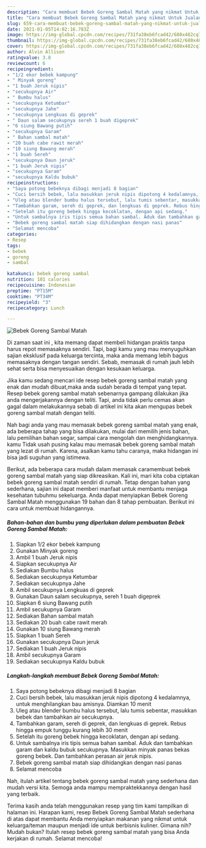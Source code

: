 ```yaml
---
description: "Cara membuat Bebek Goreng Sambal Matah yang nikmat Untuk Jualan"
title: "Cara membuat Bebek Goreng Sambal Matah yang nikmat Untuk Jualan"
slug: 659-cara-membuat-bebek-goreng-sambal-matah-yang-nikmat-untuk-jualan
date: 2021-01-05T14:02:16.783Z
image: https://img-global.cpcdn.com/recipes/731fa38eb6fcad42/680x482cq70/bebek-goreng-sambal-matah-foto-resep-utama.jpg
thumbnail: https://img-global.cpcdn.com/recipes/731fa38eb6fcad42/680x482cq70/bebek-goreng-sambal-matah-foto-resep-utama.jpg
cover: https://img-global.cpcdn.com/recipes/731fa38eb6fcad42/680x482cq70/bebek-goreng-sambal-matah-foto-resep-utama.jpg
author: Alvin Allison
ratingvalue: 3.8
reviewcount: 6
recipeingredient:
- "1/2 ekor bebek kampung"
- " Minyak goreng"
- "1 buah Jeruk nipis"
- "secukupnya Air"
- " Bumbu halus"
- "secukupnya Ketumbar"
- "secukupnya Jahe"
- "secukupnya Lengkuas di geprek"
- " Daun salam secukupnya sereh 1 buah digeprek"
- "6 siung Bawang putih"
- "secukupnya Garam"
- " Bahan sambal matah"
- "20 buah cabe rawit merah"
- "10 siung Bawang merah"
- "1 buah Sereh"
- "secukupnya Daun jeruk"
- "1 buah Jeruk nipis"
- "secukupnya Garam"
- "secukupnya Kaldu bubuk"
recipeinstructions:
- "Saya potong bebeknya dibagi menjadi 8 bagian"
- "Cuci bersih bebek, lalu masukkan jeruk nipis dipotong 4 kedalamnya, untuk menghilangkan bau amisnya. Diamkan 10 menit"
- "Uleg atau blender bumbu halus tersebut, lalu tumis sebentar, masukkan bebek dan tambahkan air secukupnya."
- "Tambahkan garam, sereh di geprek, dan lengkuas di geprek. Rebus hingga empuk tunggu kurang lebih 30 menit"
- "Setelah itu goreng bebek hingga kecoklatan, dengan api sedang."
- "Untuk sambalnya iris tipis semua bahan sambal. Aduk dan tambahkan garam dan kaldu bubuk secukupnya. Masukkan minyak panas bekas goreng bebek. Dan tambahkan perasan air jeruk nipis."
- "Bebek goreng sambal matah siap dihidangkan dengan nasi panas"
- "Selamat mencoba"
categories:
- Resep
tags:
- bebek
- goreng
- sambal

katakunci: bebek goreng sambal 
nutrition: 101 calories
recipecuisine: Indonesian
preptime: "PT15M"
cooktime: "PT34M"
recipeyield: "3"
recipecategory: Lunch

---
```



![Bebek Goreng Sambal Matah](https://img-global.cpcdn.com/recipes/731fa38eb6fcad42/680x482cq70/bebek-goreng-sambal-matah-foto-resep-utama.jpg)

Di zaman  saat ini , kita memang dapat membeli hidangan praktis tanpa harus repot memasaknya sendiri. Tapi, bagi kamu yang mau menyuguhkan sajian eksklusif pada keluarga tercinta, maka anda memang lebih bagus memasaknya dengan tangan sendiri. Sebab, memasak di rumah jauh lebih sehat serta bisa menyesuaikan dengan kesukaan keluarga.

Jika kamu sedang mencari ide resep bebek goreng sambal matah yang enak dan mudah dibuat,maka anda sudah berada di tempat yang tepat. Resep bebek goreng sambal matah  sebenarnya gampang dilakukan jika anda mengerjakannya dengan teliti. Tapi, anda tidak perlu cemas akan gagal dalam melakukannya 
sebab di artikel ini kita akan mengupas bebek goreng sambal matah dengan teliti.  



Nah bagi anda yang mau memasak bebek goreng sambal matah yang enak, ada beberapa tahap yang bisa dilakukan, mulai dari memilih jenis bahan, lalu pemilihan bahan segar, sampai cara mengolah dan menghidangkannya. kamu Tidak usah pusing kalau mau memasak bebek goreng sambal matah yang lezat di rumah. Karena, asalkan kamu  tahu caranya, maka hidangan ini bisa jadi suguhan yang istimewa.

Berikut, ada beberapa cara mudah dalam memasak caramembuat bebek goreng sambal matah yang siap dikreasikan. Kali ini, mari kita coba ciptakan bebek goreng sambal matah sendiri di rumah. Tetap dengan bahan yang sederhana, sajian ini dapat memberi manfaat untuk membantu menjaga kesehatan tubuhmu sekeluarga. Anda dapat menyiapkan Bebek Goreng Sambal Matah menggunakan 19 bahan dan 8 tahap pembuatan. Berikut ini cara untuk membuat hidangannya.

<!--inarticleads1-->

##### Bahan-bahan dan bumbu yang diperlukan dalam pembuatan Bebek Goreng Sambal Matah:

1. Siapkan 1/2 ekor bebek kampung
1. Gunakan  Minyak goreng
1. Ambil 1 buah Jeruk nipis
1. Siapkan secukupnya Air
1. Sediakan  Bumbu halus
1. Sediakan secukupnya Ketumbar
1. Sediakan secukupnya Jahe
1. Ambil secukupnya Lengkuas di geprek
1. Gunakan  Daun salam secukupnya, sereh 1 buah digeprek
1. Siapkan 6 siung Bawang putih
1. Ambil secukupnya Garam
1. Sediakan  Bahan sambal matah
1. Sediakan 20 buah cabe rawit merah
1. Gunakan 10 siung Bawang merah
1. Siapkan 1 buah Sereh
1. Gunakan secukupnya Daun jeruk
1. Sediakan 1 buah Jeruk nipis
1. Ambil secukupnya Garam
1. Sediakan secukupnya Kaldu bubuk




<!--inarticleads2-->

##### Langkah-langkah membuat Bebek Goreng Sambal Matah:

1. Saya potong bebeknya dibagi menjadi 8 bagian
1. Cuci bersih bebek, lalu masukkan jeruk nipis dipotong 4 kedalamnya, untuk menghilangkan bau amisnya. Diamkan 10 menit
1. Uleg atau blender bumbu halus tersebut, lalu tumis sebentar, masukkan bebek dan tambahkan air secukupnya.
1. Tambahkan garam, sereh di geprek, dan lengkuas di geprek. Rebus hingga empuk tunggu kurang lebih 30 menit
1. Setelah itu goreng bebek hingga kecoklatan, dengan api sedang.
1. Untuk sambalnya iris tipis semua bahan sambal. Aduk dan tambahkan garam dan kaldu bubuk secukupnya. Masukkan minyak panas bekas goreng bebek. Dan tambahkan perasan air jeruk nipis.
1. Bebek goreng sambal matah siap dihidangkan dengan nasi panas
1. Selamat mencoba




Nah, itulah artikel tentang  bebek goreng sambal matah  yang sederhana dan mudah versi kita. Semoga anda mampu mempraktekkannya dengan hasil yang terbaik. 

Terima kasih anda telah menggunakan resep yang tim kami tampilkan di halaman ini. Harapan kami, resep  Bebek Goreng Sambal Matah sederhana di atas dapat membantu Anda menyiapkan makanan yang nikmat untuk keluarga/teman maupun menjadi ide untuk berbisnis kuliner. Gimana nih? Mudah bukan? Itulah resep bebek goreng sambal matah yang bisa Anda kerjakan di rumah. Selamat mencoba!

